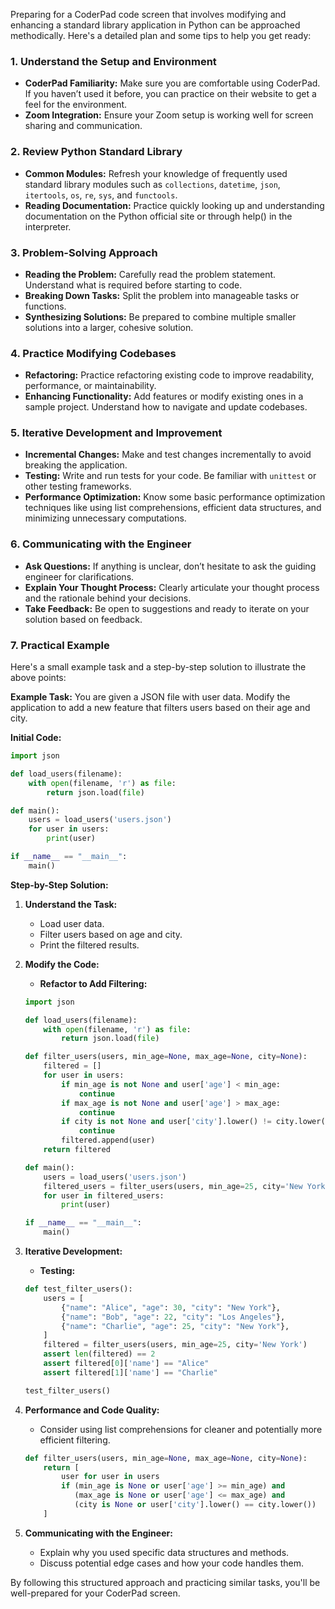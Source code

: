 Preparing for a CoderPad code screen that involves modifying and enhancing a standard library application in Python can be approached methodically. Here's a detailed plan and some tips to help you get ready:

### 1. Understand the Setup and Environment
- **CoderPad Familiarity:** Make sure you are comfortable using CoderPad. If you haven’t used it before, you can practice on their website to get a feel for the environment.
- **Zoom Integration:** Ensure your Zoom setup is working well for screen sharing and communication.

### 2. Review Python Standard Library
- **Common Modules:** Refresh your knowledge of frequently used standard library modules such as `collections`, `datetime`, `json`, `itertools`, `os`, `re`, `sys`, and `functools`.
- **Reading Documentation:** Practice quickly looking up and understanding documentation on the Python official site or through help() in the interpreter.

### 3. Problem-Solving Approach
- **Reading the Problem:** Carefully read the problem statement. Understand what is required before starting to code.
- **Breaking Down Tasks:** Split the problem into manageable tasks or functions.
- **Synthesizing Solutions:** Be prepared to combine multiple smaller solutions into a larger, cohesive solution.

### 4. Practice Modifying Codebases
- **Refactoring:** Practice refactoring existing code to improve readability, performance, or maintainability.
- **Enhancing Functionality:** Add features or modify existing ones in a sample project. Understand how to navigate and update codebases.

### 5. Iterative Development and Improvement
- **Incremental Changes:** Make and test changes incrementally to avoid breaking the application.
- **Testing:** Write and run tests for your code. Be familiar with `unittest` or other testing frameworks.
- **Performance Optimization:** Know some basic performance optimization techniques like using list comprehensions, efficient data structures, and minimizing unnecessary computations.

### 6. Communicating with the Engineer
- **Ask Questions:** If anything is unclear, don’t hesitate to ask the guiding engineer for clarifications.
- **Explain Your Thought Process:** Clearly articulate your thought process and the rationale behind your decisions.
- **Take Feedback:** Be open to suggestions and ready to iterate on your solution based on feedback.

### 7. Practical Example
Here's a small example task and a step-by-step solution to illustrate the above points:

**Example Task:**
You are given a JSON file with user data. Modify the application to add a new feature that filters users based on their age and city.

**Initial Code:**
```python
import json

def load_users(filename):
    with open(filename, 'r') as file:
        return json.load(file)

def main():
    users = load_users('users.json')
    for user in users:
        print(user)

if __name__ == "__main__":
    main()
```

**Step-by-Step Solution:**

1. **Understand the Task:**
   - Load user data.
   - Filter users based on age and city.
   - Print the filtered results.

2. **Modify the Code:**

   - **Refactor to Add Filtering:**
   ```python
   import json

   def load_users(filename):
       with open(filename, 'r') as file:
           return json.load(file)
   
   def filter_users(users, min_age=None, max_age=None, city=None):
       filtered = []
       for user in users:
           if min_age is not None and user['age'] < min_age:
               continue
           if max_age is not None and user['age'] > max_age:
               continue
           if city is not None and user['city'].lower() != city.lower():
               continue
           filtered.append(user)
       return filtered

   def main():
       users = load_users('users.json')
       filtered_users = filter_users(users, min_age=25, city='New York')
       for user in filtered_users:
           print(user)

   if __name__ == "__main__":
       main()
   ```

3. **Iterative Development:**
   - **Testing:**
   ```python
   def test_filter_users():
       users = [
           {"name": "Alice", "age": 30, "city": "New York"},
           {"name": "Bob", "age": 22, "city": "Los Angeles"},
           {"name": "Charlie", "age": 25, "city": "New York"},
       ]
       filtered = filter_users(users, min_age=25, city='New York')
       assert len(filtered) == 2
       assert filtered[0]['name'] == "Alice"
       assert filtered[1]['name'] == "Charlie"
   
   test_filter_users()
   ```

4. **Performance and Code Quality:**
   - Consider using list comprehensions for cleaner and potentially more efficient filtering.
   ```python
   def filter_users(users, min_age=None, max_age=None, city=None):
       return [
           user for user in users
           if (min_age is None or user['age'] >= min_age) and
              (max_age is None or user['age'] <= max_age) and
              (city is None or user['city'].lower() == city.lower())
       ]
   ```

5. **Communicating with the Engineer:**
   - Explain why you used specific data structures and methods.
   - Discuss potential edge cases and how your code handles them.

By following this structured approach and practicing similar tasks, you'll be well-prepared for your CoderPad screen.